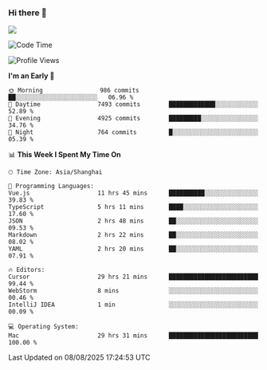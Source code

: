 ### Hi there 👋

<!--
**JJAYCHEN1e/jjaychen1e** is a ✨ _special_ ✨ repository because its `README.md` (this file) appears on your GitHub profile.

Here are some ideas to get you started:

- 🔭 I’m currently working on ...
- 🌱 I’m currently learning ...
- 👯 I’m looking to collaborate on ...
- 🤔 I’m looking for help with ...
- 💬 Ask me about ...
- 📫 How to reach me: ...
- 😄 Pronouns: ...
- ⚡ Fun fact: ...
-->

[![](https://github-readme-stats.vercel.app/api?username=jjaychen1e&show_icons=true)](https://github.com/jjaychen1e/github-readme-stats?count_private=true)

<!--START_SECTION:waka-->
![Code Time](http://img.shields.io/badge/Code%20Time-2%2C224%20hrs%208%20mins-blue)

![Profile Views](http://img.shields.io/badge/Profile%20Views-0-blue)

**I'm an Early 🐤** 

```text
🌞 Morning                986 commits         ██░░░░░░░░░░░░░░░░░░░░░░░   06.96 % 
🌆 Daytime                7493 commits        █████████████░░░░░░░░░░░░   52.89 % 
🌃 Evening                4925 commits        █████████░░░░░░░░░░░░░░░░   34.76 % 
🌙 Night                  764 commits         █░░░░░░░░░░░░░░░░░░░░░░░░   05.39 % 
```


📊 **This Week I Spent My Time On** 

```text
🕑︎ Time Zone: Asia/Shanghai

💬 Programming Languages: 
Vue.js                   11 hrs 45 mins      ██████████░░░░░░░░░░░░░░░   39.83 % 
TypeScript               5 hrs 11 mins       ████░░░░░░░░░░░░░░░░░░░░░   17.60 % 
JSON                     2 hrs 48 mins       ██░░░░░░░░░░░░░░░░░░░░░░░   09.53 % 
Markdown                 2 hrs 22 mins       ██░░░░░░░░░░░░░░░░░░░░░░░   08.02 % 
YAML                     2 hrs 20 mins       ██░░░░░░░░░░░░░░░░░░░░░░░   07.91 % 

🔥 Editors: 
Cursor                   29 hrs 21 mins      █████████████████████████   99.44 % 
WebStorm                 8 mins              ░░░░░░░░░░░░░░░░░░░░░░░░░   00.46 % 
IntelliJ IDEA            1 min               ░░░░░░░░░░░░░░░░░░░░░░░░░   00.09 % 

💻 Operating System: 
Mac                      29 hrs 31 mins      █████████████████████████   100.00 % 
```


 Last Updated on 08/08/2025 17:24:53 UTC
<!--END_SECTION:waka-->
